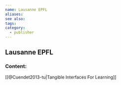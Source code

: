 ```yaml
---
name: Lausanne EPFL
aliases:
see also:
tags:
category:
  - publisher
---
```


## Lausanne EPFL

### Content:
[[@Cuendet2013-tu|Tangible Interfaces For Learning]]